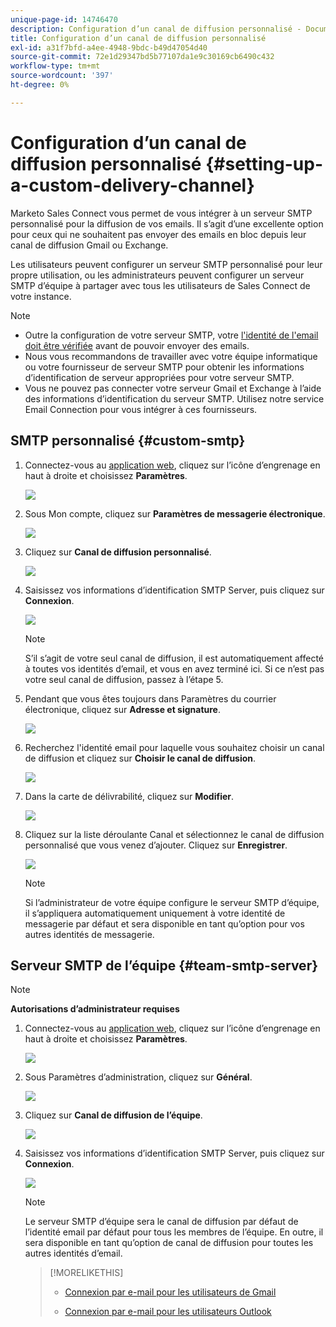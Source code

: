 ```yaml
---
unique-page-id: 14746470
description: Configuration d’un canal de diffusion personnalisé - Documents Marketo - Documentation du produit
title: Configuration d’un canal de diffusion personnalisé
exl-id: a31f7bfd-a4ee-4948-9bdc-b49d47054d40
source-git-commit: 72e1d29347bd5b77107da1e9c30169cb6490c432
workflow-type: tm+mt
source-wordcount: '397'
ht-degree: 0%

---
```


# Configuration d’un canal de diffusion personnalisé {#setting-up-a-custom-delivery-channel}

Marketo Sales Connect vous permet de vous intégrer à un serveur SMTP personnalisé pour la diffusion de vos emails. Il s’agit d’une excellente option pour ceux qui ne souhaitent pas envoyer des emails en bloc depuis leur canal de diffusion Gmail ou Exchange.

Les utilisateurs peuvent configurer un serveur SMTP personnalisé pour leur propre utilisation, ou les administrateurs peuvent configurer un serveur SMTP d’équipe à partager avec tous les utilisateurs de Sales Connect de votre instance.

>[!NOTE]
>
>* Outre la configuration de votre serveur SMTP, votre [l&#39;identité de l&#39;email doit être vérifiée](/help/marketo/product-docs/marketo-sales-connect/getting-started/email-settings/verify-your-email.md) avant de pouvoir envoyer des emails.
>* Nous vous recommandons de travailler avec votre équipe informatique ou votre fournisseur de serveur SMTP pour obtenir les informations d’identification de serveur appropriées pour votre serveur SMTP.
>* Vous ne pouvez pas connecter votre serveur Gmail et Exchange à l’aide des informations d’identification du serveur SMTP. Utilisez notre service Email Connection pour vous intégrer à ces fournisseurs.


## SMTP personnalisé {#custom-smtp}

1. Connectez-vous au [application web](https://toutapp.com/login), cliquez sur l’icône d’engrenage en haut à droite et choisissez **Paramètres**.

   ![](assets/setting-up-a-custom-delivery-channel-1.png)

1. Sous Mon compte, cliquez sur **Paramètres de messagerie électronique**.

   ![](assets/setting-up-a-custom-delivery-channel-2.png)

1. Cliquez sur **Canal de diffusion personnalisé**.

   ![](assets/setting-up-a-custom-delivery-channel-3.png)

1. Saisissez vos informations d’identification SMTP Server, puis cliquez sur **Connexion**.

   ![](assets/setting-up-a-custom-delivery-channel-4.png)

   >[!NOTE]
   >
   >S’il s’agit de votre seul canal de diffusion, il est automatiquement affecté à toutes vos identités d’email, et vous en avez terminé ici. Si ce n’est pas votre seul canal de diffusion, passez à l’étape 5.

1. Pendant que vous êtes toujours dans Paramètres du courrier électronique, cliquez sur **Adresse et signature**.

   ![](assets/setting-up-a-custom-delivery-channel-5.png)

1. Recherchez l&#39;identité email pour laquelle vous souhaitez choisir un canal de diffusion et cliquez sur **Choisir le canal de diffusion**.

   ![](assets/setting-up-a-custom-delivery-channel-6.png)

1. Dans la carte de délivrabilité, cliquez sur **Modifier**.

   ![](assets/setting-up-a-custom-delivery-channel-7.png)

1. Cliquez sur la liste déroulante Canal et sélectionnez le canal de diffusion personnalisé que vous venez d’ajouter. Cliquez sur **Enregistrer**.

   ![](assets/setting-up-a-custom-delivery-channel-8.png)

   >[!NOTE]
   >
   >Si l’administrateur de votre équipe configure le serveur SMTP d’équipe, il s’appliquera automatiquement uniquement à votre identité de messagerie par défaut et sera disponible en tant qu’option pour vos autres identités de messagerie.

## Serveur SMTP de l’équipe {#team-smtp-server}

>[!NOTE]
>
>**Autorisations d’administrateur requises**

1. Connectez-vous au [application web](https://toutapp.com/login), cliquez sur l’icône d’engrenage en haut à droite et choisissez **Paramètres**.

   ![](assets/setting-up-a-custom-delivery-channel-9.png)

1. Sous Paramètres d’administration, cliquez sur **Général**.

   ![](assets/setting-up-a-custom-delivery-channel-10.png)

1. Cliquez sur **Canal de diffusion de l’équipe**.

   ![](assets/setting-up-a-custom-delivery-channel-11.png)

1. Saisissez vos informations d’identification SMTP Server, puis cliquez sur **Connexion**.

   ![](assets/setting-up-a-custom-delivery-channel-12.png)

   >[!NOTE]
   >
   >Le serveur SMTP d’équipe sera le canal de diffusion par défaut de l’identité email par défaut pour tous les membres de l’équipe. En outre, il sera disponible en tant qu’option de canal de diffusion pour toutes les autres identités d’email.

   >[!MORELIKETHIS]
   >
   >* [Connexion par e-mail pour les utilisateurs de Gmail](/help/marketo/product-docs/marketo-sales-connect/email-plugins/gmail/email-connection-for-gmail-users.md)
   >
   >* [Connexion par e-mail pour les utilisateurs Outlook](/help/marketo/product-docs/marketo-sales-connect/email-plugins/msc-for-outlook/email-connection-for-outlook-users.md)

